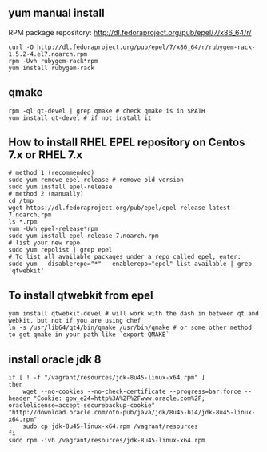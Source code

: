 yum manual install
---
RPM package repository: http://dl.fedoraproject.org/pub/epel/7/x86_64/r/
```shell
curl -O http://dl.fedoraproject.org/pub/epel/7/x86_64/r/rubygem-rack-1.5.2-4.el7.noarch.rpm
rpm -Uvh rubygem-rack*rpm
yum install rubygem-rack
```
qmake
---
```
rpm -ql qt-devel | grep qmake # check qmake is in $PATH
yum install qt-devel # if not install it
```
How to install RHEL EPEL repository on Centos 7.x or RHEL 7.x
---
```shell
# method 1 (recommended)
sudo yum remove epel-release # remove old version
sudo yum install epel-release
# method 2 (manually)
cd /tmp
wget https://dl.fedoraproject.org/pub/epel/epel-release-latest-7.noarch.rpm
ls *.rpm
yum -Uvh epel-release*rpm
sudo yum install epel-release-7.noarch.rpm
# list your new repo
sudo yum repolist | grep epel
# To list all available packages under a repo called epel, enter:
sudo yum --disablerepo="*" --enablerepo="epel" list available | grep 'qtwebkit'
```
To install qtwebkit from epel
---
```shell
yum install qtwebkit-devel # will work with the dash in between qt and webkit, but not if you are using chef
ln -s /usr/lib64/qt4/bin/qmake /usr/bin/qmake # or some other method to get qmake in your path like `export QMAKE`
```

## install oracle jdk 8
```
if [ ! -f "/vagrant/resources/jdk-8u45-linux-x64.rpm" ]
then
	wget --no-cookies --no-check-certificate --progress=bar:force --header "Cookie: gpw_e24=http%3A%2F%2Fwww.oracle.com%2F; oraclelicense=accept-securebackup-cookie" "http://download.oracle.com/otn-pub/java/jdk/8u45-b14/jdk-8u45-linux-x64.rpm"
	sudo cp jdk-8u45-linux-x64.rpm /vagrant/resources
fi
sudo rpm -ivh /vagrant/resources/jdk-8u45-linux-x64.rpm
```
